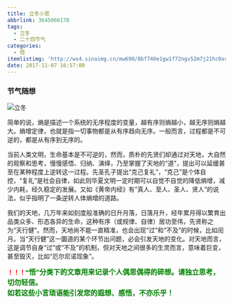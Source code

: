 ```yaml
---
title: 立冬小思
abbrlink: 3645066178
tags:
  - 立冬
  - 二十四节气
categories:
  - 悟
itemlistimg: 'http://wx4.sinaimg.cn/mw690/8bf740e1gw1f72ngv52m7j21hc0xch6h.jpg'
date: 2017-11-07 16:57:00
---
```

### 节气随想
![立冬](http://wx4.sinaimg.cn/mw690/8bf740e1gw1f72ngv52m7j21hc0xch6h.jpg)

简单的说，熵是描述一个系统的无序程度的变量，越有序则熵越小，越无序则熵越大。熵增定律，也就是指一切事物都是从有序趋向无序。一般而言，过程都是不可逆的，都是从有序到无序的。  

当前人类文明，生命基本是不可逆的，然而，质朴的先贤们却通过对天地，大自然的观察和思考，慢慢感悟、归纳、演绎，乃至掌握了天地的“道”，提出可以延缓甚至在某种程度上逆转这一过程。先圣孔子提出“克己复礼”，“克己”是个体自控，“复礼”是社会自律，如此则华夏文明一定时期可以自觉不自觉的降低熵增，减少内耗，经久稳定的发展。又如《黄帝内经》有“真人、至人、圣人、贤人”的说法，似乎指明了一条逆转人体熵增的道路。  

我们的天地，几万年来如刻度般准确的日升月落，日落月升，经年累月得以繁育出品类众多、形态各异的生命，这种有序（或规律、自律）居功至伟，先贤称之为“天行健”。然而，天地尚不能一直精准，也会出现“过”和“不及”的时候，比如闰月。当“天行健”这一圜道的某个环节出问题，必会引发天地的变化。对天地而言，这是调节自身“过”或“不及”的机制，但对天地之间很多的生灵而言，意味着巨变，甚至毁灭，比如“厄尔尼诺现象”。  



**<font color=red>！！！</font><font color=green face=微软雅黑 size=3>“悟”分类下的文章用来记录个人偶思偶得的碎想。请独立思考，切勿轻信。  
如若这些小言琐语能引发您的遐想、感悟，不亦乐乎！</font>**